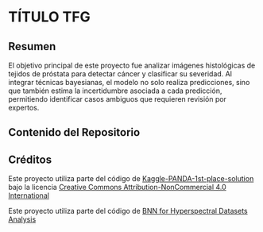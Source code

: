 # TÍTULO TFG

## Resumen

El objetivo principal de este proyecto fue analizar imágenes histológicas de tejidos de próstata para detectar cáncer y clasificar su severidad. Al integrar técnicas bayesianas, el modelo no solo realiza predicciones, sino que también estima la incertidumbre asociada a cada predicción, permitiendo identificar casos ambiguos que requieren revisión por expertos.

## Contenido del Repositorio


## Créditos

Este proyecto utiliza parte del código de [Kaggle-PANDA-1st-place-solution](https://github.com/kentaroy47/Kaggle-PANDA-1st-place-solution) bajo la licencia [Creative Commons Attribution-NonCommercial 4.0 International](https://creativecommons.org/licenses/by-nc/4.0/) 

Este proyecto utiliza parte del código de [BNN for Hyperspectral Datasets Analysis](https://github.com/universidad-zaragoza/BNN_for_hyperspectral_datasets_analysis/tree/main)
